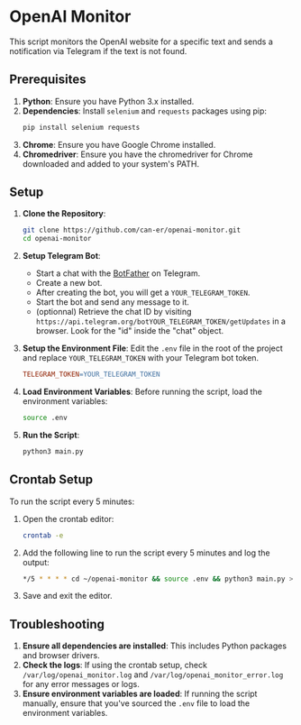 # OpenAI Monitor

This script monitors the OpenAI website for a specific text and sends a notification via Telegram if the text is not found.

## Prerequisites

1. **Python**: Ensure you have Python 3.x installed.
2. **Dependencies**: Install `selenium` and `requests` packages using pip:
   ```bash
   pip install selenium requests
   ```
3. **Chrome**: Ensure you have Google Chrome installed.
4. **Chromedriver**: Ensure you have the chromedriver for Chrome downloaded and added to your system's PATH.

## Setup

1. **Clone the Repository**:
   ```bash
   git clone https://github.com/can-er/openai-monitor.git
   cd openai-monitor
   ```

2. **Setup Telegram Bot**:
   - Start a chat with the [BotFather](https://t.me/botfather) on Telegram.
   - Create a new bot.
   - After creating the bot, you will get a `YOUR_TELEGRAM_TOKEN`.
   - Start the bot and send any message to it.
   - (optionnal) Retrieve the chat ID by visiting `https://api.telegram.org/botYOUR_TELEGRAM_TOKEN/getUpdates` in a browser. Look for the "id" inside the "chat" object.

3. **Setup the Environment File**:
   Edit the `.env` file in the root of the project and replace `YOUR_TELEGRAM_TOKEN` with your Telegram bot token.

   ```makefile
   TELEGRAM_TOKEN=YOUR_TELEGRAM_TOKEN
   ```

4. **Load Environment Variables**:
   Before running the script, load the environment variables:
   ```bash
   source .env
   ```

5. **Run the Script**:
   ```bash
   python3 main.py
   ```

## Crontab Setup

To run the script every 5 minutes:

1. Open the crontab editor:
   ```bash
   crontab -e
   ```

2. Add the following line to run the script every 5 minutes and log the output:
   ```bash
   */5 * * * * cd ~/openai-monitor && source .env && python3 main.py >> /var/log/openai_monitor.log 2>> /var/log/openai_monitor_error.log
   ```

3. Save and exit the editor.

## Troubleshooting

1. **Ensure all dependencies are installed**: This includes Python packages and browser drivers.
2. **Check the logs**: If using the crontab setup, check `/var/log/openai_monitor.log` and `/var/log/openai_monitor_error.log` for any error messages or logs.
3. **Ensure environment variables are loaded**: If running the script manually, ensure that you've sourced the `.env` file to load the environment variables.
